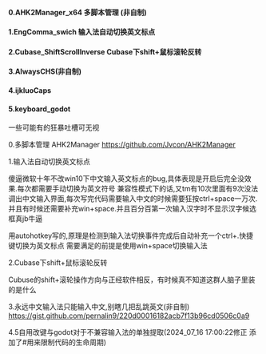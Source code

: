 #### 0.AHK2Manager_x64 多脚本管理 (非自制)
#### 1.EngComma_swich 输入法自动切换英文标点
#### 2.Cubase_ShiftScrollInverse Cubase下shift+鼠标滚轮反转
#### 3.AlwaysCHS(非自制)
#### 4.ijkluoCaps
#### 5.keyboard_godot


一些可能有的狂暴吐槽可无视

0.多脚本管理 AHK2Manager
https://github.com/Jvcon/AHK2Manager

1.输入法自动切换英文标点

傻逼微软十年不改win10下中文输入英文标点的bug,具体表现是开启后完全没效果.每次都需要手动切换为英文符号
兼容性模式下的话,又tm有10次里面有9次没法调出中文输入界面,每次写完代码需要输入中文的时候需要狂按ctrl+space一万次.并且有时候还需要补充win+space.并且百分百第一次输入汉字时不显示汉字候选框真jb牛逼

用autohotkey写的,原理是检测到输入法切换事件完成后自动补充一个ctrl+.快捷键切换为英文标点
需要满足的前提是使用win+space切换输入法

2.Cubase下shift+鼠标滚轮反转

Cubuse的shift+滚轮操作方向与正经软件相反，有时候真不知道这群人脑子里装的是什么

3.永远中文输入法只能输入中文,别瞎几把乱跳英文(非自制)
https://gist.github.com/pernalin9/220d00016182acb7f13b96cd0506c0a9

4.5自用改键与godot对于不兼容输入法的单独提取(2024_07_16 17:00:22修正 添加了#用来限制代码的生命周期)